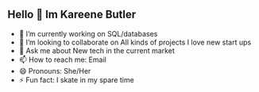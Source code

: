 ## Hello 👋 Im Kareene Butler 

- 🔭 I’m currently working on SQL/databases 
- 👯 I’m looking to collaborate on All kinds of projects I love new start ups 
- 💬 Ask me about New tech in the current market 
- 📫 How to reach me: Email 
- 😄 Pronouns: She/Her 
- ⚡ Fun fact: I skate in my spare time 

